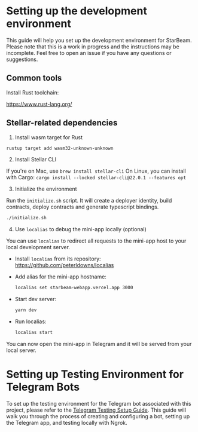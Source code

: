 # Setting up the development environment

This guide will help you set up the development environment for StarBeam.
Please note that this is a work in progress and the instructions may be incomplete.
Feel free to open an issue if you have any questions or suggestions.

## Common tools

Install Rust toolchain:

https://www.rust-lang.org/

## Stellar-related dependencies

1. Install wasm target for Rust

```sh
rustup target add wasm32-unknown-unknown
```

2. Install Stellar CLI

If you're on Mac, use `brew install stellar-cli`
On Linux, you can install with Cargo: `cargo install --locked stellar-cli@22.0.1 --features opt`

3. Initialize the environment

Run the `initialize.sh` script. It will create a deployer identity, build contracts, deploy contracts and generate typescript bindings.

```sh
./initialize.sh
```

4. Use `localias` to debug the mini-app locally (optional)

You can use `localias` to redirect all requests to the mini-app host to your local development server.

- Install `localias` from its repository: https://github.com/peterldowns/localias
- Add alias for the mini-app hostname:

    ```sh
    localias set starbeam-webapp.vercel.app 3000
    ```

- Start dev server:

    ```sh
    yarn dev
    ```

- Run localias:

    ```sh
    localias start
    ```

You can now open the mini-app in Telegram and it will be served from your local server.


# Setting up Testing Environment for Telegram Bots

To set up the testing environment for the Telegram bot associated with this project, please refer to the [Telegram Testing Setup Guide](./docs/telegram-setup.md.md). This guide will walk you through the process of creating and configuring a bot, setting up the Telegram app, and testing locally with Ngrok.
